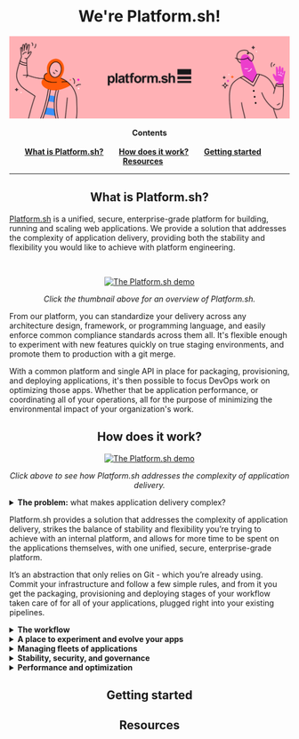 <!-- HEADER -->
<p align="center">
<h1 align="center">We're Platform.sh!<br /></h1>
<a href="https://platform.sh">
    <img src="images/git-hub-welcome.png" alt="Logo">
</a>
<br />
</p>

<!-- TABLE OF CONTENTS -->
<p align="center">
<strong>Contents</strong>
<br /><br />
<a href="#what-is-platformsh"><strong>What is Platform.sh?</strong></a>&nbsp&nbsp&nbsp&nbsp&nbsp&nbsp
<a href="#how-does-it-work"><strong>How does it work?</strong></a>&nbsp&nbsp&nbsp&nbsp&nbsp&nbsp
<a href="#getting-started"><strong>Getting started</strong></a>&nbsp&nbsp&nbsp&nbsp&nbsp&nbsp
<a href="#resources"><strong>Resources</strong></a>&nbsp&nbsp&nbsp&nbsp&nbsp&nbsp
<br />
</p>
<hr>

<!-- WHAT IS PLATFORM.SH -->
<h2 align="center"><strong>What is Platform.sh?</strong></h2>

[Platform.sh](https://platform.sh/product/) is a unified, secure, enterprise-grade platform for building, running and scaling web applications. We provide a solution that addresses the complexity of application delivery, providing both the stability and flexibility you would like to achieve with platform engineering. 

<br/>
<p align="center">
<a href="https://platform.sh/demo/"><img src="https://i3.ytimg.com/vi/ny2YeD6Qt3M/maxresdefault.jpg" alt="The Platform.sh demo" width="50%"></a>
</p>
<p align="center">
<em>Click the thumbnail above for an overview of Platform.sh.</em>
</p>

From our platform, you can standardize your delivery across any architecture design, framework, or programming language, and easily enforce common compliance standards across them all. It's flexible enough to experiment with new features quickly on true staging environments, and promote them to production with a git merge. 

With a common platform and single API in place for packaging, provisioning, and deploying applications, it's then possible to focus DevOps work on optimizing those apps. Whether that be application performance, or coordinating all of your operations, all for the purpose of minimizing the environmental impact of your organization's work.

<!-- HOW DOES IT WORK -->
<h2 align="center"><strong>How does it work?</strong></h2>

<p align="center">
<a href="https://youtube.com/watch?v=UM5hYTLs-UU"><img src="https://i3.ytimg.com/vi/UM5hYTLs-UU/maxresdefault.jpg" alt="The Platform.sh demo" width="50%"></a>
</p>
<p align="center">
<em>Click above to see how Platform.sh addresses the complexity of application delivery.</em>
</p>

<details border="1px solid black">
<summary><strong>The problem:</strong> what makes application delivery complex?</summary><br/>

Today delivery means coordinating specialized teams of people, unique configuration, and dedicated tooling at each stage. 
By connecting it all together, we’re aiming for a stable, reliable pipeline that keeps new features developing quickly, where we’re monitoring production continuously, and security requirements are enforced at every stage to keep the process compliant. 
That maturity would allow us to clearly define and trust our non-failing system while understanding when and how to respond to failure scenarios, including those we don’t yet test against. 

<p align="center">
    <img src="images/workflow.png" width="40%" alt="Logo">
</p>

Balancing stability and flexibility with this complexity leads teams to see there’s some standardization badly needed here. This means abstracting away tooling, cloud providers, secrets - everything - into a generalized internal platform. Something that’s stable, but adapts to the reality of evolving dependencies, on-boarding and off-boarding, and how the needs of the business are going to inevitably change over time. 

But this isn’t a small task, because doing DevOps has evolved too. There aren’t a handful of concepts your teams need to understand to be both stable and flexible, there are hundreds - and best case there will still be 10 to 15 integrations per pipeline you’ll need to manage forever.
And things will continue to change. More applications will depend on this internal platform - even those that use different frameworks and programming languages. 

That means more tools to connect into a common API, more concerns to understand and address, and more time. 
A lot more time. Time that’s spent either building this platform to address all the scenarios that are hard to anticipate about how software changes, or time spent re-inventing the wheel endlessly creating variations of your pipeline for every new use case. 

</details>

Platform.sh provides a solution that addresses the complexity of application delivery, strikes the balance of stability and flexibility you’re trying to achieve with an internal platform, and allows for more time to be spent on the applications themselves, with one unified, secure, enterprise-grade platform.

It’s an abstraction that only relies on Git - which you’re already using. 
Commit your infrastructure and follow a few simple rules, and from it you get the packaging, provisioning and deploying stages of your workflow taken care of for all of your applications, plugged right into your existing pipelines.  

<details>
<summary><strong>The workflow</strong></summary><br/>

Quisque tincidunt bibendum sollicitudin. Fusce felis massa, pulvinar vitae gravida ut, luctus nec ante. Fusce sed augue odio. Nullam vestibulum ut ex ac gravida. Nullam venenatis placerat orci, et consequat ante vestibulum eu. Ut viverra orci neque, ac tempus felis convallis non. Nunc pulvinar lectus vitae fringilla venenatis.

<h4 align="center"><strong>Infrastructure as code, managed services</strong></h4>
<p align="center">
<br />
<a href="https://docs.platform.sh/services/influxdb.html">
    <img src="images/diamonds_bkg/Influx Data.png" alt="Logo">
</a>&nbsp&nbsp&nbsp&nbsp
<a href="https://docs.platform.sh/services/mysql.html">
    <img src="images/diamonds_bkg/mariaDB.png" alt="Logo">
</a>&nbsp&nbsp&nbsp&nbsp
<a href="https://docs.platform.sh/services/mongodb.html">
    <img src="images/diamonds_bkg/MongoDB.png" alt="Logo">
</a>&nbsp&nbsp&nbsp&nbsp
<a href="https://docs.platform.sh/services/mysql.html">
    <img src="images/diamonds_bkg/MySQL.png" alt="Logo">
</a>&nbsp&nbsp&nbsp&nbsp
<a href="https://docs.platform.sh/services/postgresql.html">
    <img src="images/diamonds_bkg/Postgresql.png" alt="Logo">
</a>&nbsp&nbsp&nbsp&nbsp
<a href="https://docs.platform.sh/services/rabbitmq.html">
    <img src="images/diamonds_bkg/RabbitMQ.png" alt="Logo">
</a>&nbsp&nbsp&nbsp&nbsp
<a href="https://docs.platform.sh/services/redis.html">
    <img src="images/diamonds_bkg/Redis.png" alt="Logo">
</a>&nbsp&nbsp&nbsp&nbsp
<a href="https://docs.platform.sh/services/solr.html">
    <img src="images/diamonds_bkg/solr.png" alt="Logo">
</a>&nbsp&nbsp&nbsp&nbsp
<a href="https://docs.platform.sh/services/varnish.html">
    <img src="images/diamonds_bkg/Varnish.png" alt="Logo">
</a>
<br /><br />

</p>

</details>


<details>
<summary><strong>A place to experiment and evolve your apps</strong></summary><br/>

Quisque tincidunt bibendum sollicitudin. Fusce felis massa, pulvinar vitae gravida ut, luctus nec ante. Fusce sed augue odio. Nullam vestibulum ut ex ac gravida. Nullam venenatis placerat orci, et consequat ante vestibulum eu. Ut viverra orci neque, ac tempus felis convallis non. Nunc pulvinar lectus vitae fringilla venenatis.

<h4 align="center"><strong>Try new technologies, and deploy every kind of app from the same platform</strong></h4>

<p align="center">
<br />
<a href="https://docs.platform.sh/languages/dotnet.html">
    <img src="images/diamonds_bkg/ASP.Net Core.png" alt="Logo">
</a>&nbsp&nbsp&nbsp&nbsp&nbsp&nbsp&nbsp&nbsp&nbsp&nbsp&nbsp&nbsp&nbsp&nbsp&nbsp&nbsp&nbsp&nbsp&nbsp&nbsp&nbsp&nbsp&nbsp&nbsp&nbsp
<a href="https://docs.platform.sh/languages/go.html">
    <img src="images/diamonds_bkg/GoGopher.png" alt="Logo">
</a>&nbsp&nbsp&nbsp&nbsp&nbsp&nbsp&nbsp&nbsp&nbsp&nbsp&nbsp&nbsp&nbsp&nbsp&nbsp&nbsp&nbsp&nbsp&nbsp&nbsp&nbsp&nbsp&nbsp&nbsp&nbsp
<a href="https://docs.platform.sh/languages/java.html">
    <img src="images/diamonds_bkg/Java.png" alt="Logo">
</a>&nbsp&nbsp&nbsp&nbsp&nbsp&nbsp&nbsp&nbsp&nbsp&nbsp&nbsp&nbsp&nbsp&nbsp&nbsp&nbsp&nbsp&nbsp&nbsp&nbsp&nbsp&nbsp&nbsp&nbsp&nbsp
<a href="https://docs.platform.sh/languages/lisp.html">
    <img src="images/diamonds_bkg/Lisp.png" alt="Logo">
</a>
<br />
<code>type: 'dotnet:6.0'</code>&nbsp&nbsp&nbsp&nbsp&nbsp&nbsp&nbsp&nbsp&nbsp&nbsp&nbsp&nbsp&nbsp
<code>type: 'golang:1.19'</code>&nbsp&nbsp&nbsp&nbsp&nbsp&nbsp&nbsp&nbsp&nbsp&nbsp&nbsp&nbsp&nbsp
<code>type: 'java:19'</code>&nbsp&nbsp&nbsp&nbsp&nbsp&nbsp&nbsp&nbsp&nbsp&nbsp&nbsp&nbsp&nbsp
<code>type: 'lisp:2.1'</code>
</p>

<p align="center">
<br />
<a href="https://docs.platform.sh/languages/nodejs.html">
    <img src="images/diamonds_bkg/Js.png" alt="Logo">
</a>&nbsp&nbsp&nbsp&nbsp&nbsp&nbsp&nbsp&nbsp&nbsp&nbsp&nbsp&nbsp&nbsp&nbsp&nbsp&nbsp&nbsp&nbsp&nbsp&nbsp&nbsp&nbsp&nbsp&nbsp&nbsp
<a href="https://docs.platform.sh/languages/php.html">
    <img src="images/diamonds_bkg/PHP.png" alt="Logo">
</a>&nbsp&nbsp&nbsp&nbsp&nbsp&nbsp&nbsp&nbsp&nbsp&nbsp&nbsp&nbsp&nbsp&nbsp&nbsp&nbsp&nbsp&nbsp&nbsp&nbsp&nbsp&nbsp&nbsp&nbsp&nbsp
<a href="https://docs.platform.sh/languages/python.html">
    <img src="images/diamonds_bkg/Python.png" alt="Logo">
</a>&nbsp&nbsp&nbsp&nbsp&nbsp&nbsp&nbsp&nbsp&nbsp&nbsp&nbsp&nbsp&nbsp&nbsp&nbsp&nbsp&nbsp&nbsp&nbsp&nbsp&nbsp&nbsp&nbsp&nbsp&nbsp
<a href="https://docs.platform.sh/languages/ruby.html">
    <img src="images/diamonds_bkg/Ruby.png" alt="Logo">
</a>
<br />
<code>type: 'nodejs:18'</code>&nbsp&nbsp&nbsp&nbsp&nbsp&nbsp&nbsp&nbsp&nbsp&nbsp&nbsp&nbsp&nbsp
<code>type: 'php:8.2'</code>&nbsp&nbsp&nbsp&nbsp&nbsp&nbsp&nbsp&nbsp&nbsp&nbsp&nbsp&nbsp&nbsp
<code>type: 'python:3.11'</code>&nbsp&nbsp&nbsp&nbsp&nbsp&nbsp&nbsp&nbsp&nbsp&nbsp&nbsp&nbsp&nbsp
<code>type: 'ruby:3.2'</code>
</p>

</details>
<details>
<summary><strong>Managing fleets of applications</strong></summary><br/>
Quisque tincidunt bibendum sollicitudin. Fusce felis massa, pulvinar vitae gravida ut, luctus nec ante. Fusce sed augue odio. Nullam vestibulum ut ex ac gravida. Nullam venenatis placerat orci, et consequat ante vestibulum eu. Ut viverra orci neque, ac tempus felis convallis non. Nunc pulvinar lectus vitae fringilla venenatis.
</details>
<details>
<summary><strong>Stability, security, and governance</strong></summary><br/>
Quisque tincidunt bibendum sollicitudin. Fusce felis massa, pulvinar vitae gravida ut, luctus nec ante. Fusce sed augue odio. Nullam vestibulum ut ex ac gravida. Nullam venenatis placerat orci, et consequat ante vestibulum eu. Ut viverra orci neque, ac tempus felis convallis non. Nunc pulvinar lectus vitae fringilla venenatis.
</details>
<details>
<summary><strong>Performance and optimization</strong></summary><br/>
Quisque tincidunt bibendum sollicitudin. Fusce felis massa, pulvinar vitae gravida ut, luctus nec ante. Fusce sed augue odio. Nullam vestibulum ut ex ac gravida. Nullam venenatis placerat orci, et consequat ante vestibulum eu. Ut viverra orci neque, ac tempus felis convallis non. Nunc pulvinar lectus vitae fringilla venenatis.
</details>

<h2 align="center"><strong>Getting started</strong></h2>

<h2 align="center"><strong>Resources</strong></h2>





<!-- 

* **GitOps: Git as the source of truth**

    Every branch becomes a development environment, and nothing can change without a commit.

* **Batteries included: Managed infrastructure**

    [Simple abstraction in YAML](https://docs.platform.sh/configuration/yaml.html) for [committing and configuring infrastructure](https://docs.platform.sh/overview/structure.html), fully managed patch updates, and 24 [runtimes](https://docs.platform.sh/languages.html) & [services](https://docs.platform.sh/configuration/services.html) that can be added with a single line of code.

* **Instant cloning: Branch, merge, repeat**

    [Reusable builds](https://docs.platform.sh/overview/build-deploy.html) and automatically inherited production data provide true staging environments - experiment in isolation, test, then destroy or merge.

* **FleetOps: Fleet management platform**

    Leverage our public API along with custom tools like [Source Operations](https://docs.platform.sh/configuration/app/source-operations.html) and [Activity Scripts](https://docs.platform.sh/integrations/activity.html) to [manage thousands of applications](https://youtu.be/MILHG9OqhmE) - their dependency updates, fresh content, and upstream code. -->


